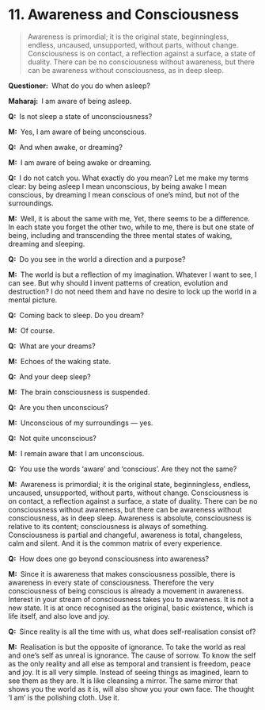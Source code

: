 # 11. Awareness and Consciousness

>Awareness is primordial; it is the original state, beginningless, endless, uncaused, unsupported, without parts, without change. Consciousness is on contact, a reflection against a surface, a state of duality. There can be no consciousness without awareness, but there can be awareness without consciousness, as in deep sleep. 

**Questioner:**&ensp;What do you do when asleep?

**Maharaj:**&ensp;I am aware of being asleep.

**Q:**&ensp;Is not sleep a state of unconsciousness?

**M:**&ensp;Yes, I am aware of being unconscious.

**Q:**&ensp;And when awake, or dreaming?

**M:**&ensp;I am aware of being awake or dreaming.

**Q:**&ensp;I do not catch you. What exactly do you mean? Let me make my terms clear: by being asleep I mean unconscious, by being awake I mean conscious, by dreaming I mean conscious of one’s mind, but not of the surroundings.

**M:**&ensp;Well, it is about the same with me, Yet, there seems to be a difference. In each state you forget the other two, while to me, there is but one state of being, including and transcending the three mental states of waking, dreaming and sleeping.

**Q:**&ensp;Do you see in the world a direction and a purpose?

**M:**&ensp;The world is but a reflection of my imagination. Whatever I want to see, I can see. But why should I invent patterns of creation, evolution and destruction? I do not need them and have no desire to lock up the world in a mental picture.

**Q:**&ensp;Coming back to sleep. Do you dream?

**M:**&ensp;Of course.

**Q:**&ensp;What are your dreams?

**M:**&ensp;Echoes of the waking state.

**Q:**&ensp;And your deep sleep?

**M:**&ensp;The brain consciousness is suspended.

**Q:**&ensp;Are you then unconscious?

**M:**&ensp;Unconscious of my surroundings — yes.

**Q:**&ensp;Not quite unconscious?

**M:**&ensp;I remain aware that I am unconscious.

**Q:**&ensp;You use the words ‘aware’ and ‘conscious’. Are they not the same?

**M:**&ensp;Awareness is primordial; it is the original state, beginningless, endless, uncaused, unsupported, without parts, without change. Consciousness is on contact, a reflection against a surface, a state of duality. There can be no consciousness without awareness, but there can be awareness without consciousness, as in deep sleep. Awareness is absolute, consciousness is relative to its content; consciousness is always of something. Consciousness is partial and changeful, awareness is total, changeless, calm and silent. And it is the common matrix of every experience.

**Q:**&ensp;How does one go beyond consciousness into awareness?

**M:**&ensp;Since it is awareness that makes consciousness possible, there is awareness in every state of consciousness. Therefore the very consciousness of being conscious is already a movement in awareness. Interest in your stream of consciousness takes you to awareness. It is not a new state. It is at once recognised as the original, basic existence, which is life itself, and also love and joy.

**Q:**&ensp;Since reality is all the time with us, what does self-realisation consist of?

**M:**&ensp;Realisation is but the opposite of ignorance. To take the world as real and one’s self as unreal is ignorance. The cause of sorrow. To know the self as the only reality and all else as temporal and transient is freedom, peace and joy. It is all very simple. Instead of seeing things as imagined, learn to see them as they are. It is like cleansing a mirror. The same mirror that shows you the world as it is, will also show you your own face. The thought ‘I am’ is the polishing cloth. Use it.